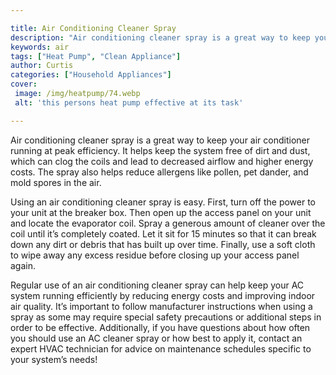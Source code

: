 ```yaml
---

title: Air Conditioning Cleaner Spray
description: "Air conditioning cleaner spray is a great way to keep your air conditioner running at peak efficiency. It helps keep the system fr...learn more about it now"
keywords: air
tags: ["Heat Pump", "Clean Appliance"]
author: Curtis
categories: ["Household Appliances"]
cover: 
 image: /img/heatpump/74.webp
 alt: 'this persons heat pump effective at its task'

---
```


Air conditioning cleaner spray is a great way to keep your air conditioner running at peak efficiency. It helps keep the system free of dirt and dust, which can clog the coils and lead to decreased airflow and higher energy costs. The spray also helps reduce allergens like pollen, pet dander, and mold spores in the air.

Using an air conditioning cleaner spray is easy. First, turn off the power to your unit at the breaker box. Then open up the access panel on your unit and locate the evaporator coil. Spray a generous amount of cleaner over the coil until it’s completely coated. Let it sit for 15 minutes so that it can break down any dirt or debris that has built up over time. Finally, use a soft cloth to wipe away any excess residue before closing up your access panel again.

Regular use of an air conditioning cleaner spray can help keep your AC system running efficiently by reducing energy costs and improving indoor air quality. It’s important to follow manufacturer instructions when using a spray as some may require special safety precautions or additional steps in order to be effective. Additionally, if you have questions about how often you should use an AC cleaner spray or how best to apply it, contact an expert HVAC technician for advice on maintenance schedules specific to your system’s needs!
